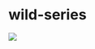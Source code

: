 # wild-series
[![](https://media.istockphoto.com/vectors/play-button-icon-music-and-video-forward-click-shape-symbol-push-vector-id1164686160?k=6&m=1164686160&s=170667a&w=0&h=yJhuX0yGVaWoK5ZFYybUbd_t4vw40Zmka-km1I-fIM4=)](https://drive.google.com/file/d/18TcO11XHmdaPs39O5rW-lI2mvEPBDmEK/view?usp=sharing)
